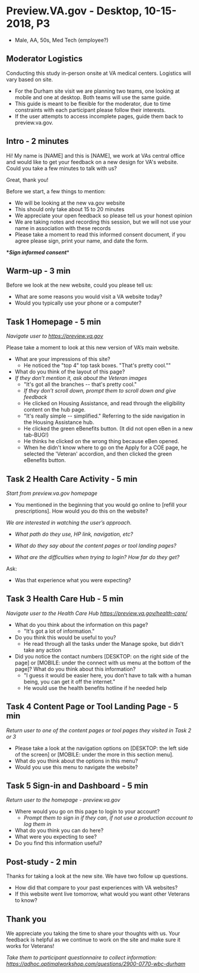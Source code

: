 # Preview.VA.gov - Desktop, 10-15-2018, P3
- Male, AA, 50s, Med Tech (employee?)



## Moderator Logistics

Conducting this study in-person onsite at VA medical centers. Logistics will vary based on site.

- For the Durham site visit we are planning two teams, one looking at mobile and one at desktop. Both teams will use the same guide.
- This guide is meant to be flexible for the moderator, due to time constraints with each participant please follow their interests.
- If the user attempts to access incomplete pages, guide them back to preview.va.gov.



## Intro - 2 minutes

Hi! My name is [NAME] and this is [NAME], we work at VAs central office and would like to get your feedback on a new design for VA's website. Could you take a few minutes to  talk with us?

Great, thank you!

Before we start, a few things to mention:

- We will be looking at the new va.gov website
- This should only take about 15 to 20 minutes
- We appreciate your open feedback so please tell us your honest opinion
- We are taking notes and recording this session, but we will not use your name in association with these records
- Please take a moment to read this informed consent document, if you agree please sign, print your name, and date the form.

**\**Sign informed consent****



## Warm-up - 3 min

Before we look at the new website, could you please tell us:

- What are some reasons you would visit a VA website today?
- Would you typically use your phone or a computer?



## Task 1 Homepage - 5 min

*Navigate user to* *https://preview.va.gov*

Please take a moment to look at this new version of VA’s main website.

- What are your impressions of this site?
  - He noticed the "top 4" top task boxes. "That's pretty cool.""
- What do you think of the layout of this page?
- *If they don’t mention it, ask about the Veteran images*
  - "It's got all the branches -- that's pretty cool."
  - *If they don’t scroll down, prompt them to scroll down and give feedback*
  - He clicked on Housing Assistance, and read through the eligibility content on the hub page.
  - "It's really simple -- simplified." Referring to the side navigation in the Housing Assistance hub.
  - He clicked the green eBenefits button. (It did not open eBen in a new tab-BUG!)
  - He thinks he clicked on the wrong thing because eBen opened.
  - When he didn't know where to go on the Apply for a COE page, he selected the 'Veteran' accordion, and then clicked the green eBenefits button.



## Task 2 Health Care Activity - 5 min

*Start from preview.va.gov homepage*

- You mentioned in the beginning that you would go online to [refill your prescriptions]. How would you do this on the website?

*We are interested in watching the user’s approach.*

- *What path do they use, HP link, navigation, etc?*

- *What do they say about the content pages or tool landing pages?*

- *What are the difficulties when trying to login? How far do they get?*



Ask:

- Was that experience what you were expecting?



## Task 3 Health Care Hub - 5 min

*Navigate user to the Health Care Hub* *https://preview.va.gov/health-care/*

- What do you think about the information on this page?
  - "It's got a lot of information."
- Do you think this would be useful to you?
  - He read through all the tasks under the Manage spoke, but didn't take any action
- Did you notice the contact numbers [DESKTOP: on the right side of the page] or [MOBILE: under the connect with us menu at the bottom of the page]? What do you think about this information?
  - "I guess it would be easier here, you don't have to talk with a human being, you can get it off the internet."
  - He would use the health benefits hotline if he needed help



## Task 4 Content Page or Tool Landing Page - 5 min

*Return user to one of the content pages or tool pages they visited in Task 2 or 3*

- Please take a look at the navigation options on [DESKTOP: the left side of the screen] or [MOBILE: under the more in this section menu]. 
- What do you think about the options in this menu?
- Would you use this menu to navigate the website?



## Task 5 Sign-in and Dashboard - 5 min

*Return user to the homepage -  preview.va.gov*

- Where would you go on this page to login to your account?
  - *Prompt them to sign in if they can, if not use a production account to log them in*
- What do you think you can do here?
- What were you expecting to see?
- Do you find this information useful?



## Post-study - 2 min

Thanks for taking a look at the new site. We have two follow up questions.

- How did that compare to your past experiences with VA websites?
- If this website went live tomorrow, what would you want other Veterans to know?



## Thank you

We appreciate you taking the time to share your thoughts with us. Your feedback is helpful as we continue to work on the site and make sure it works for Veterans!

*Take them to participant questionnaire to collect information: https://adhoc.optimalworkshop.com/questions/2900-0770-wbc-durham*
